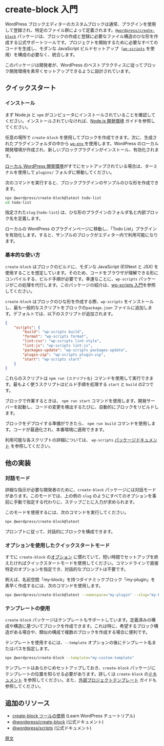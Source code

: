 <!-- 
# Get started with create-block
 -->
# create-block 入門

<!-- 
Custom blocks for the Block Editor in WordPress are typically registered using plugins and are defined through a specific set of files. The [`@wordpress/create-block`](https://developer.wordpress.org/block-editor/reference-guides/packages/packages-create-block/) package is an officially supported tool to scaffold the structure of files needed to create and register a block. It generates all the necessary code to start a project and integrates a modern JavaScript build setup (using [`wp-scripts`](https://developer.wordpress.org/block-editor/getting-started/devenv/get-started-with-wp-scripts/)) with no configuration required. 
 -->
WordPress ブロックエディターのカスタムブロックは通常、プラグインを使用して登録され、特定のファイル群によって定義されます。[`@wordpress/create-block`](https://ja.wordpress.org/team/handbook/block-editor/reference-guides/packages/packages-create-block/) パッケージは、ブロックの作成と登録に必要なファイル構造のひな形を作成する公式サポートツールです。プロジェクトを開始するために必要なすべてのコードを生成し、モダンな JavaScript ビルドセットアップ（[`wp-scripts`](https://developer.wordpress.org/block-editor/getting-started/devenv/get-started-with-wp-scripts) を使用）を構成の必要なく、統合します。

<!-- 
The package is designed to help developers quickly set up a block development environment following WordPress best practices.
 -->
このパッケージは開発者が、WordPress のベストプラクティスに従ってブロック開発環境を素早くセットアップできるように設計されています。

<!-- 
## Quick start
 -->
## クイックスタート

<!-- 
### Installation
 -->
### インストール

<!-- 
Start by ensuring you have Node.js and `npm` installed on your computer. Review the [Node.js development environment](https://developer.wordpress.org/block-editor/getting-started/devenv/nodejs-development-environment/) guide if not.
 -->
まず Node.js と `npm` がコンピュータにインストールされていることを確認してください。インストールされていなければ、[Node.js 開発環境](https://ja.wordpress.org/team/handbook/block-editor/getting-started/devenv/nodejs-development-environment/) ガイドを参照してください。

<!-- 
You can use `create-block` to scaffold a block just about anywhere and then [use `wp-env`](https://developer.wordpress.org/block-editor/getting-started/devenv/get-started-with-wp-env/) from the inside of the generated plugin folder. This will create a local WordPress development environment with your new block plugin installed and activated.
 -->
任意の場所で `create-block` を使用してブロックを作成できます。次に、生成されたプラグインフォルダの中から [`wp-env` ](https://ja.wordpress.org/team/handbook/block-editor/getting-started/devenv/get-started-with-wp-env/)を使用します。WordPress のローカル開発環境が作成され、新しいブロックプラグインがインストール、有効化されます。

<!-- 
If you have your own [local WordPress development environment](https://developer.wordpress.org/block-editor/getting-started/devenv/#local-wordpress-environment) already set up, navigate to the `plugins/` folder using the terminal.
 -->
[ローカル WordPress 開発環境](https://ja.wordpress.org/team/handbook/block-editor/getting-started/devenv/#%E3%83%AD%E3%83%BC%E3%82%AB%E3%83%AB%E3%81%AE-wordpress-%E7%92%B0%E5%A2%83)がすでにセットアップされている場合は、ターミナルを使用して `plugins/` フォルダに移動してください。

<!-- 
Run the following command to scaffold an example block plugin:
 -->
次のコマンドを実行すると、ブロックプラグインのサンプルのひな形を作成できます。

```bash
npx @wordpress/create-block@latest todo-list
cd todo-list
```

<!-- 
The `slug` provided (`todo-list`) defines the folder name for the scaffolded plugin and the internal block name. 
 -->
指定された`slug` (`todo-list`) は、ひな形のプラグインのフォルダ名と内部ブロック名を定義します。

<!-- 
Navigate to the Plugins page of our local WordPress installation and activate the "Todo List" plugin. The example block will then be available in the Editor. 
 -->
ローカルの WordPress のプラグインページに移動し、「Todo List」プラグインを有効化します。すると、サンプルのブロックがエディター内で利用可能になります。

<!-- 
### Basic usage
 -->
### 基本的な使い方

<!-- 
The `create-block` assumes you will use modern JavaScript (ESNext and JSX) to build your block. This requires a build step to compile the code into a format that browsers can understand. Luckily, the `wp-scripts` package handles this process for you. Refer to the [Get started with wp-scripts](https://developer.wordpress.org/block-editor/getting-started/devenv/get-started-with-wp-scripts) for an introduction to this package. 
 -->
`create-block` はブロックのビルドに、モダンな JavaScript (ESNext と JSX) を使用することを想定しています。そのため、コードをブラウザが理解できる形にコンパイルする、ビルド手順が必要です。幸運なことに、`wp-scripts` パッケージがこの処理を代行します。このパッケージの紹介は、[wp-scripts 入門](https://ja.wordpress.org/team/handbook/block-editor/getting-started/devenv/get-started-with-wp-scripts/)を参照してください。

<!-- 
When `create-block` scaffolds the block, it installs `wp-scripts` and adds the most common scripts to the block's `package.json` file. By default, those include:
 -->
`create-block` はブロックのひな形を作成する際、`wp-scripts` をインストールし、最も一般的なスクリプトをブロックの`package.json` ファイルに追加します。デフォルトでは、以下のスクリプトが追加されます。

```json
{
    "scripts": {
		"build": "wp-scripts build",
		"format": "wp-scripts format",
		"lint:css": "wp-scripts lint-style",
		"lint:js": "wp-scripts lint-js",
		"packages-update": "wp-scripts packages-update",
		"plugin-zip": "wp-scripts plugin-zip",
		"start": "wp-scripts start"
	}
}
```

<!-- 
These scripts can then be run using the command `npm run {script name}`. The two scripts you will use most often are `start` and `build` since they handle the build step.
 -->
これらのスクリプトは `npm run {スクリプト名}` コマンドを使用して実行できます。最もよく使うスクリプトはビルド手順を処理する `start` と `build` の2つです。

<!-- 
When working on your block, use the `npm run start` command. This will start a development server and automatically rebuild the block whenever any code change is detected.
 -->
ブロックで作業するときは、 `npm run start` コマンドを使用します。開発サーバーを起動し、コードの変更を検出するたびに、自動的にブロックをリビルドします。

<!-- 
When you are ready to deploy your block, use the `npm run build` command. This optimizes your code and makes it production-ready.
 -->
ブロックをデプロイする準備ができたら、 `npm run build` コマンドを使用します。コードが最適化され、本番環境に適用できます。

<!-- 
See the `wp-scripts` [package documentation](https://developer.wordpress.org/block-editor/packages/packages-scripts/) for more details about each available script.
 -->
利用可能な各スクリプトの詳細については、 `wp-scripts` [パッケージドキュメント](https://developer.wordpress.org/block-editor/packages/packages-scripts/) を参照してください。

<!-- 
## Alternate implementations
 -->
## 他の実装

<!-- 
### Interactive mode
 -->
### 対話モード

<!-- 
For developers who prefer a more guided experience, the `create-block` package provides an interactive mode. Instead of manually specifying all options upfront, like the `slug` in the above example, this mode will prompt you for inputs step-by-step.
 -->
詳細な指示が必要な開発者のために、`create-block` パッケージには対話モードがあります。このモードでは、上の例の `slug` のようにすべてのオプションを事前に手動で指定する代わりに、ステップごとに入力が求められます。

<!-- 
To use this mode, run the command:
 -->
このモードを使用するには、次のコマンドを実行してください。

```bash
npx @wordpress/create-block@latest
```

<!-- 
Follow the prompts to configure your block settings interactively.
 -->
プロンプトに従って、対話的にブロックを構成できます。

<!-- 
### Quick start mode using options
 -->
### オプションを使用したクイックスタートモード

<!-- 
If you're already familiar with the `create-block` [options](https://developer.wordpress.org/block-editor/reference-guides/packages/packages-create-block/#options) and want a more streamlined setup, you can use quick start mode. This allows you to pass specific options directly in the command line, eliminating the need for interactive prompts.
 -->
すでに `create-block` の[オプション](https://ja.wordpress.org/team/handbook/block-editor/reference-guides/packages/packages-create-block/#%E3%82%AA%E3%83%97%E3%82%B7%E3%83%A7%E3%83%B3) に慣れていて、短い時間でセットアップを終えたければクイックスタートモードを使用してください。コマンドラインで直接特定のオプションを指定でき、対話的なプロンプトは不要です。

<!-- 
For instance, to quickly create a block named "my-block" with a namespace of "my-plugin" that is a Dynamic block, use this command:
 -->
例えば、名前空間「my-block」を持つダイナミックブロック「my-plugin」を素早く作成するには、次のコマンドを使用します。

```bash
npx @wordpress/create-block@latest --namespace="my-plugin" --slug="my-block" --variant="dynamic"
```
<!-- 
### Using templates
 -->
### テンプレートの使用

<!-- 
The `create-block` package also supports the use of templates, enabling you to create blocks based on predefined configurations and structures. This is especially useful when you have a preferred block structure or when you're building multiple blocks with similar configurations.
 -->
`create-block` パッケージはテンプレートもサポートしています。定義済みの構成や構造に基づいてブロックを作成できます。これは特に、希望するブロック構造がある場合や、類似の構成で複数のブロックを作成する場合に便利です。

<!-- 
To use a template, specify the `--template` option followed by the template name or path:
 -->
テンプレートを使用するには、`--template` オプションの後にテンプレート名またはパスを指定します。

```bash
npx @wordpress/create-block --template="my-custom-template"
```
<!-- 
Templates must be set up in advance so the `create-block` package knows where to find them. Learn more in the `create-block` [documentation](https://developer.wordpress.org/block-editor/reference-guides/packages/packages-create-block/#template), and review the [External Project Templates](https://developer.wordpress.org/block-editor/reference-guides/packages/packages-create-block/packages-create-block-external-template/) guide.
 -->
テンプレートはあらかじめセットアップしておき、`create-block` パッケージにテンプレートの位置を知らせる必要があります。詳しくは `create-block` の[ドキュメント](https://ja.wordpress.org/team/handbook/block-editor/reference-guides/packages/packages-create-block/#%E2%80%93template) を参照してください。また、[外部プロジェクトテンプレート](https://ja.wordpress.org/team/handbook/block-editor/reference-guides/packages/packages-create-block/packages-create-block-external-template/) ガイドも参照してください。

<!-- 
## Additional resources
 -->
## 追加のリソース
<!-- 
- [Using the create-block tool](https://learn.wordpress.org/tutorial/using-the-create-block-tool/) (Learn WordPress tutorial)
- [@wordpress/create-block](https://developer.wordpress.org/block-editor/reference-guides/packages/packages-create-block/) (Official documentation)
- [@wordpress/scripts](https://developer.wordpress.org/block-editor/reference-guides/packages/packages-scripts/) (Official documentation)
 -->
- [create-block ツールの使用](https://learn.wordpress.org/tutorial/using-the-create-block-tool/) (Learn WordPress チュートリアル)
- [@wordpress/create-block](https://ja.wordpress.org/team/handbook/block-editor/reference-guides/packages/packages-create-block/) (公式ドキュメント)
- [@wordpress/scripts](https://developer.wordpress.org/block-editor/reference-guides/packages/packages-scripts/) (公式ドキュメント)

[原文](https://github.com/WordPress/gutenberg/blob/trunk/docs/getting-started/devenv/get-started-with-create-block.md)